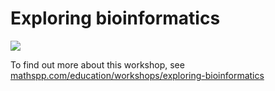 # Exploring bioinformatics

![](https://mathspp.com/education/workshops/exploring-bioinformatics/thumbnail.png)

To find out more about this workshop, see [mathspp.com/education/workshops/exploring-bioinformatics](https://mathspp.com/education/workshops/exploring-bioinformatics)
